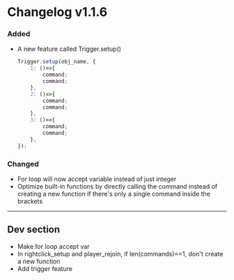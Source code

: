 # Changelog v1.1.6

### Added
- A new feature called Trigger.setup()
    ```js
    Trigger.setup(obj_name, {
        1: ()=>{
            command;
            command;
        },
        2: ()=>{
            command;
            command;
        },
        3: ()=>{
            command;
            command;
        },
    });
    ```

### Changed
- For loop will now accept variable instead of just integer
- Optimize built-in functions by directly calling the command instead of creating a new function if there's only a single command inside the brackets

---

## Dev section
- Make for loop accept var
- In rightclick_setup and player_rejoin, if len(commands)==1, don't create a new function
- Add trigger feature
